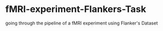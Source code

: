 # fMRI-experiment-Flankers-Task
going through the pipeline of a fMRI experiment using Flanker's Dataset 
